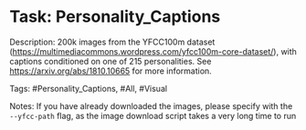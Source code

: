 Task: Personality_Captions
===========================
Description: 200k images from the YFCC100m dataset (https://multimediacommons.wordpress.com/yfcc100m-core-dataset/), with captions conditioned on one of 215 personalities. See https://arxiv.org/abs/1810.10665 for more information.

Tags: #Personality_Captions, #All, #Visual

Notes: If you have already downloaded the images, please specify with the `--yfcc-path` flag, as the image download script takes a very long time to run


